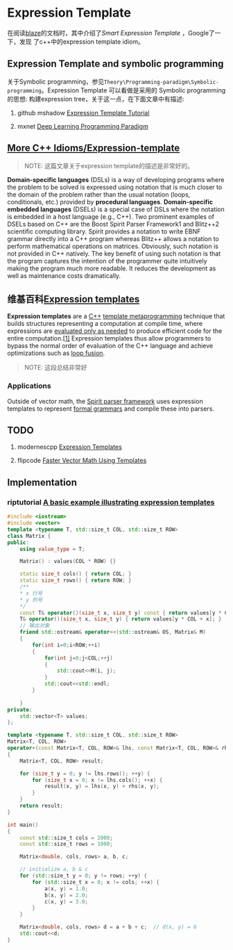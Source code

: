 # Expression Template

在阅读[blaze](https://bitbucket.org/blaze-lib/blaze/src/master/)的文档时，其中介绍了*Smart Expression Template* ，Google了一下，发现 了c++中的expression template idiom。

## Expression Template and symbolic programming

关于Symbolic programming，参见`Theory\Programming-paradigm\Symbolic-programming`。Expression Template 可以看做是采用的 Symbolic programming的思想: 构建expression tree，关于这一点，在下面文章中有描述:

1) github mshadow [Expression Template Tutorial](https://github.com/dmlc/mshadow/blob/master/guide/exp-template/README.md)

2) mxnet [Deep Learning Programming Paradigm](https://mxnet.apache.org/versions/master/api/architecture/program_model)

## [More C++ Idioms/Expression-template](https://en.wikibooks.org/wiki/More_C%2B%2B_Idioms/Expression-template)

> NOTE: 这篇文章关于expression template的描述是非常好的。

**Domain-specific languages** (DSLs) is a way of developing programs where the problem to be solved is expressed using notation that is much closer to the domain of the problem rather than the usual notation (loops, conditionals, etc.) provided by **procedural languages**. **Domain-specific embedded languages** (DSELs) is a special case of DSLs where the notation is embedded in a host language (e.g., C++). Two prominent examples of DSELs based on C++ are the Boost Spirit Parser Framework1 and Blitz++2 scientific computing library. Spirit provides a notation to write EBNF grammar directly into a C++ program whereas Blitz++ allows a notation to perform mathematical operations on matrices. Obviously, such notation is not provided in C++ natively. The key benefit of using such notation is that the program captures the intention of the programmer quite intuitively making the program much more readable. It reduces the development as well as maintenance costs
dramatically.



## 维基百科[Expression templates](https://en.wikipedia.org/wiki/Expression_templates)

**Expression templates** are a [C++](https://en.wikipedia.org/wiki/C%2B%2B) [template metaprogramming](https://en.wikipedia.org/wiki/Template_metaprogramming) technique that builds structures representing a computation at compile time, where expressions are [evaluated only as needed](https://en.wikipedia.org/wiki/Lazy_evaluation) to produce efficient code for the entire computation.[[1\]](https://en.wikipedia.org/wiki/Expression_templates#cite_note-matsuzaki-1) Expression templates thus allow programmers to bypass the normal order of evaluation of the C++ language and achieve optimizations such as [loop fusion](https://en.wikipedia.org/wiki/Loop_fusion).

> NOTE: 这段总结非常好

### Applications

Outside of vector math, the [Spirit parser framework](https://en.wikipedia.org/wiki/Spirit_parser_framework) uses expression templates to represent [formal grammars](https://en.wikipedia.org/wiki/Formal_grammar) and compile these into parsers.

## TODO

1) modernescpp [Expression Templates](https://www.modernescpp.com/index.php/expression-templates)

2) flipcode [Faster Vector Math Using Templates](https://www.flipcode.com/archives/Faster_Vector_Math_Using_Templates.shtml)

## Implementation

### riptutorial [A basic example illustrating expression templates](https://riptutorial.com/cplusplus/example/19992/a-basic-example-illustrating-expression-templates)



```c++
#include <iostream>
#include <vector>
template <typename T, std::size_t COL, std::size_t ROW>
class Matrix {
public:
    using value_type = T;

    Matrix() : values(COL * ROW) {}

    static size_t cols() { return COL; }
    static size_t rows() { return ROW; }
	/**
	* x 行号
	* y 列号
	*/
    const T& operator()(size_t x, size_t y) const { return values[y * COL + x]; }
    T& operator()(size_t x, size_t y) { return values[y * COL + x]; }
    // 输出对象
	friend std::ostream& operator<<(std::ostream& OS, Matrix& M)
    {
        for(int i=0;i<ROW;++i)
        {
            for(int j=0;j<COL;++j)
            {
             	std::cout<<M(i, j);
            }
            std::cout<<std::endl;
        }
            
    }
private:
    std::vector<T> values;
};

template <typename T, std::size_t COL, std::size_t ROW>
Matrix<T, COL, ROW>
operator+(const Matrix<T, COL, ROW>& lhs, const Matrix<T, COL, ROW>& rhs)
{
    Matrix<T, COL, ROW> result;

    for (size_t y = 0; y != lhs.rows(); ++y) {
        for (size_t x = 0; x != lhs.cols(); ++x) {
            result(x, y) = lhs(x, y) + rhs(x, y);
        }
    }
    return result;
}

int main()
{
    const std::size_t cols = 2000;
    const std::size_t rows = 1000;

    Matrix<double, cols, rows> a, b, c;

    // initialize a, b & c
    for (std::size_t y = 0; y != rows; ++y) {
        for (std::size_t x = 0; x != cols; ++x) {
            a(x, y) = 1.0;
            b(x, y) = 2.0;
            c(x, y) = 3.0;
        }
    }  

    Matrix<double, cols, rows> d = a + b + c;  // d(x, y) = 6 
    std::cout<<d;
}

```

